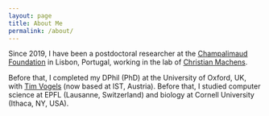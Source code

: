 ```yaml
---
layout: page
title: About Me
permalink: /about/
---
```


Since 2019, I have been a postdoctoral researcher at the [Champalimaud Foundation](https://fchampalimaud.org/champalimaud-research) in Lisbon, Portugal, working in the lab of [Christian Machens](https://machenslab.org/).

Before that, I completed my DPhil (PhD) at the University of Oxford, UK, with [Tim Vogels](https://vogelslab.org/) (now based at IST, Austria). Before that, I studied computer science at EPFL (Lausanne, Switzerland) and biology at Cornell University (Ithaca, NY, USA).
